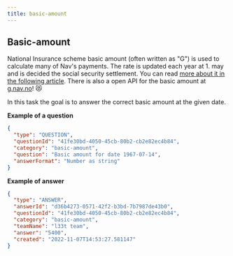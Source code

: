 ```yaml
---
title: basic-amount
---
```


## Basic-amount

National Insurance scheme basic amount (often written as "G") is used to calculate many of Nav's payments. 
The rate is updated each year at 1. may and is decided the social security settlement.
You can read [more about it in the following article](https://www.skatteetaten.no/en/rates/national-insurance-scheme-basic-amount/). 
There is also a open API for the basic amount at [g.nav.no](g.nav.no)! 😻

In this task the goal is to answer the correct basic amount at the given date.

**Example of a question**

```json
{
  "type": "QUESTION",
  "questionId": "41fe30bd-4050-45cb-80b2-cb2e82ec4b84",
  "category": "basic-amount",
  "question": "Basic amount for date 1967-07-14",
  "answerFormat": "Number as string"
}
```

**Example of answer**

```json
{
  "type": "ANSWER",
  "answerId": "d36b4273-0571-42f2-b3bd-7b7987de43b0",
  "questionId": "41fe30bd-4050-45cb-80b2-cb2e82ec4b84",
  "category": "basic-amount",
  "teamName": "l33t team",
  "answer": "5400",
  "created": "2022-11-07T14:53:27.581147"
}
```
